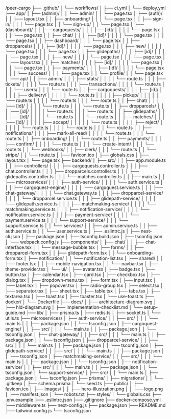 /peer-cargo
├── .github/
│   └── workflows/
│       ├── ci.yml
│       └── deploy.yml
├── app/
│   ├── (admin)/
│   │   └── admin/
│   │       └── page.tsx
│   ├── (auth)/
│   │   ├── layout.tsx
│   │   ├── onboarding/
│   │   │   └── page.tsx
│   │   ├── sign-in/
│   │   │   └── page.tsx
│   │   └── sign-up/
│   │       └── page.tsx
│   ├── (dashboard)/
│   │   ├── cargoquests/
│   │   │   ├── [id]/
│   │   │   │   └── page.tsx
│   │   │   └── page.tsx
│   │   ├── chat/
│   │   │   ├── [id]/
│   │   │   │   └── page.tsx
│   │   │   └── page.tsx
│   │   ├── dashboard/
│   │   │   └── page.tsx
│   │   ├── dropparcels/
│   │   │   ├── [id]/
│   │   │   │   └── page.tsx
│   │   │   ├── new/
│   │   │   │   └── page.tsx
│   │   │   └── page.tsx
│   │   ├── glidepaths/
│   │   │   ├── [id]/
│   │   │   │   └── page.tsx
│   │   │   ├── new/
│   │   │   │   └── page.tsx
│   │   │   └── page.tsx
│   │   ├── layout.tsx
│   │   ├── matches/
│   │   │   ├── [id]/
│   │   │   │   └── page.tsx
│   │   │   └── page.tsx
│   │   ├── payments/
│   │   │   ├── [id]/
│   │   │   │   └── page.tsx
│   │   │   └── success/
│   │   │       └── page.tsx
│   │   └── profile/
│   │       └── page.tsx
│   ├── api/
│   │   ├── admin/
│   │   │   ├── stats/
│   │   │   │   └── route.ts
│   │   │   ├── tickets/
│   │   │   │   └── route.ts
│   │   │   ├── transactions/
│   │   │   │   └── route.ts
│   │   │   └── users/
│   │   │       └── route.ts
│   │   ├── cargoquests/
│   │   │   ├── [id]/
│   │   │   │   ├── delivery/
│   │   │   │   │   └── route.ts
│   │   │   │   ├── pickup/
│   │   │   │   │   └── route.ts
│   │   │   │   └── route.ts
│   │   │   └── route.ts
│   │   ├── chat/
│   │   │   ├── [id]/
│   │   │   │   └── route.ts
│   │   │   └── route.ts
│   │   ├── dropparcels/
│   │   │   ├── [id]/
│   │   │   │   └── route.ts
│   │   │   └── route.ts
│   │   ├── glidepaths/
│   │   │   ├── [id]/
│   │   │   │   └── route.ts
│   │   │   └── route.ts
│   │   ├── matches/
│   │   │   ├── [id]/
│   │   │   │   ├── accept/
│   │   │   │   │   └── route.ts
│   │   │   │   ├── reject/
│   │   │   │   │   └── route.ts
│   │   │   │   └── route.ts
│   │   │   └── route.ts
│   │   ├── notifications/
│   │   │   ├── mark-all-read/
│   │   │   │   └── route.ts
│   │   │   └── route.ts
│   │   ├── onboarding/
│   │   │   └── route.ts
│   │   ├── payments/
│   │   │   ├── confirm/
│   │   │   │   └── route.ts
│   │   │   └── create-intent/
│   │   │       └── route.ts
│   │   └── webhooks/
│   │       ├── clerk/
│   │       │   └── route.ts
│   │       └── stripe/
│   │           └── route.ts
│   ├── favicon.ico
│   ├── globals.css
│   ├── layout.tsx
│   └── page.tsx
├── backend/
│   ├── src/
│   │   ├── app.module.ts
│   │   ├── controllers/
│   │   │   ├── cargoquests.controller.ts
│   │   │   ├── chat.controller.ts
│   │   │   ├── dropparcels.controller.ts
│   │   │   ├── glidepaths.controller.ts
│   │   │   └── matches.controller.ts
│   │   ├── main.ts
│   │   ├── microservices/
│   │   │   ├── auth-service/
│   │   │   │   └── auth.service.ts
│   │   │   ├── cargoquest-engine/
│   │   │   │   └── cargoquest.service.ts
│   │   │   ├── chat-gateway/
│   │   │   │   └── chat.gateway.ts
│   │   │   ├── dropparcel-service/
│   │   │   │   └── dropparcel.service.ts
│   │   │   ├── glidepath-service/
│   │   │   │   └── glidepath.service.ts
│   │   │   ├── matchmaking-service/
│   │   │   │   └── matchmaking.service.ts
│   │   │   ├── notification-service/
│   │   │   │   └── notification.service.ts
│   │   │   ├── payment-service/
│   │   │   │   └── payment.service.ts
│   │   │   └── support-service/
│   │   │       └── support.service.ts
│   │   └── services/
│   │       ├── admin.service.ts
│   │       ├── auth.service.ts
│   │       └── user.service.ts
│   ├── .eslintrc.js
│   ├── nest-cli.json
│   ├── package.json
│   ├── tsconfig.build.json
│   ├── tsconfig.json
│   └── webpack.config.js
├── components/
│   ├── chat/
│   │   ├── chat-interface.tsx
│   │   └── message-bubble.tsx
│   ├── forms/
│   │   ├── dropparcel-form.tsx
│   │   ├── glidepath-form.tsx
│   │   └── onboarding-form.tsx
│   ├── notification/
│   │   └── notification-list.tsx
│   ├── shared/
│   │   ├── footer.tsx
│   │   ├── mobile-navigation.tsx
│   │   └── navbar.tsx
│   ├── theme-provider.tsx
│   └── ui/
│       ├── avatar.tsx
│       ├── badge.tsx
│       ├── button.tsx
│       ├── calendar.tsx
│       ├── card.tsx
│       ├── checkbox.tsx
│       ├── dialog.tsx
│       ├── dropdown-menu.tsx
│       ├── form.tsx
│       ├── input.tsx
│       ├── label.tsx
│       ├── popover.tsx
│       ├── radio-group.tsx
│       ├── select.tsx
│       ├── separator.tsx
│       ├── sheet.tsx
│       ├── table.tsx
│       ├── tabs.tsx
│       ├── textarea.tsx
│       ├── toast.tsx
│       ├── toaster.tsx
│       └── use-toast.ts
├── docker/
│   └── Dockerfile
├── docs/
│   ├── architecture-diagram.svg
│   ├── hld-diagram.svg
│   ├── implementation-checklist.md
│   └── setup-guide.md
├── lib/
│   ├── prisma.ts
│   ├── redis.ts
│   ├── socket.ts
│   └── utils.ts
├── microservices/
│   ├── auth-service/
│   │   ├── src/
│   │   │   └── main.ts
│   │   ├── package.json
│   │   └── tsconfig.json
│   ├── cargoquest-engine/
│   │   ├── src/
│   │   │   └── main.ts
│   │   ├── package.json
│   │   └── tsconfig.json
│   ├── chat-gateway/
│   │   ├── src/
│   │   │   └── main.ts
│   │   ├── package.json
│   │   └── tsconfig.json
│   ├── dropparcel-service/
│   │   ├── src/
│   │   │   └── main.ts
│   │   ├── package.json
│   │   └── tsconfig.json
│   ├── glidepath-service/
│   │   ├── src/
│   │   │   └── main.ts
│   │   ├── package.json
│   │   └── tsconfig.json
│   ├── matchmaking-service/
│   │   ├── src/
│   │   │   └── main.ts
│   │   ├── package.json
│   │   └── tsconfig.json
│   ├── notification-service/
│   │   ├── src/
│   │   │   └── main.ts
│   │   ├── package.json
│   │   └── tsconfig.json
│   └── support-service/
│       ├── src/
│       │   └── main.ts
│       ├── package.json
│       └── tsconfig.json
├── prisma/
│   ├── migrations/
│   │   └── .gitkeep
│   ├── schema.prisma
│   └── seed.ts
├── public/
│   ├── favicon.ico
│   ├── images/
│   │   ├── hero-illustration.png
│   │   └── logo.png
│   ├── manifest.json
│   └── robots.txt
├── styles/
│   └── globals.css
├── .env.example
├── .eslintrc.json
├── .gitignore
├── docker-compose.yml
├── middleware.ts
├── next-config.js
├── package.json
├── README.md
├── tailwind.config.js
└── tsconfig.json